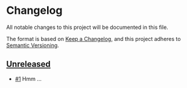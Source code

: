 # Changelog

All notable changes to this project will be documented in this file.

The format is based on [Keep a Changelog](https://keepachangelog.com/en/1.1.0/),
and this project adheres to [Semantic Versioning](https://semver.org/spec/v2.0.0.html).

## [Unreleased]

- [#1](https://github.com/rimi-itk/leantime-plugin-example/pull/1)
  Hmm …

[Unreleased]: https://github.com/rimi-itk/leantime-plugin-example
